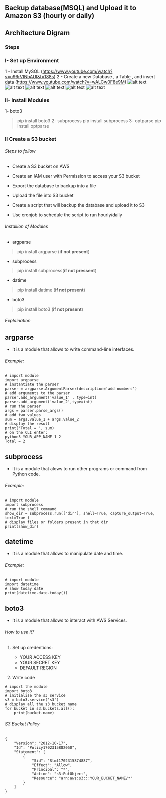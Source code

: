 ## Backup database(MSQL) and Upload it to Amazon S3 (hourly or daily)

## Architecture Digram

### Steps

### I- Set up Environment

1 - Install MySQL (https://www.youtube.com/watch?v=u96rVINbAUI&t=188s)
2 - Create a new Database , a Table , and insert data (https://www.youtube.com/watch?v=wALCw0F8e9M)
![alt text](image.png)
![alt text](image-1.png)
![alt text](image-2.png)
![alt text](image-3.png)
![alt text](image-4.png)
![alt text](image-5.png)

### II- Install Modules

1- boto3 
> pip install boto3
2- subprocess 
> pip install subprocess
3- optparse
> pip install optparse

### II Create a S3 bucket


<h6>Steps to follow</h6>

* Create a S3 bucket on AWS

* Create an IAM user with Permission to access your S3 bucket

* Export the database to backup into a file

* Upload the file into S3 bucket

* Create a script that will backup the database and upload it to S3

* Use cronjob to schedule the script to run hourly/daily

<h6> Installion of Modules</h6>

* argparse

> pip install argparse (**if not present**)

* subprocess 

> pip install subprocess(**if not pressent**)

* datime

> pip install datime (**if not present**)

* boto3

> pip install boto3 (**if not present**)

<h6> Explaination </6>

## argparse

* It is a module that allows to write command-line interfaces. 

<h6>Example:</h6>

```
# import module
import argparse
# instantiate the parser
parser = argparse.ArgumentParser(description='add numbers')
# add arguments to the parser
parser.add_argument('value_1' , type=int)
parser.add_argument('value_2',type=int)
# run the parser
args = parser.parse_args()
# add two values
sum = args.value_1 + args.value_2
# display the result
print('Total = ', sum)
# on the CLI enter:
python3 YOUR_APP_NAME 1 2
Total = 2
```

## subprocess

* It is a module that alows to run other programs or command from Python code.

<h6>Example:</h6>

```
# import module
import subprocess
# run the shell command
show_dir = subprocess.run(["dir"], shell=True, capture_output=True, text=True )
# display files or folders present in that dir
print(show_dir)
```

## datetime

* It is a module that allows to manipulate date and time.

<h6>Example:</h6>

```
# import module
import datetime
# show today date
print(datetime.date.today())
```

## boto3

* It is a module that allows to interact with AWS Services.

<h6> How to use it?</h6>

1. Set up credentions:

   - YOUR ACCESS KEY
   - YOUR SECRET KEY
   - DEFAULT REGION

2. Write  code 
```
# import the module
import boto3
# initialise the s3 service
s3 = boto3.service('s3')
# display all the s3 bucket name
for bucket in s3.buckets.all():
    print(bucket.name)
```
<h6> S3 Bucket Policy</h6>

```
{
    "Version": "2012-10-17",
    "Id": "Policy1702315882050",
    "Statement": [
        {
            "Sid": "Stmt1702315874887",
            "Effect": "Allow",
            "Principal": "*",
            "Action": "s3:PutObject",
            "Resource": "arn:aws:s3:::YOUR_BUCKET_NAME/*"
        }
    ]
}
```

